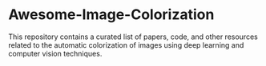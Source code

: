 # Awesome-Image-Colorization
This repository contains a curated list of papers, code, and other resources related to the automatic colorization of images using deep learning and computer vision techniques. 

